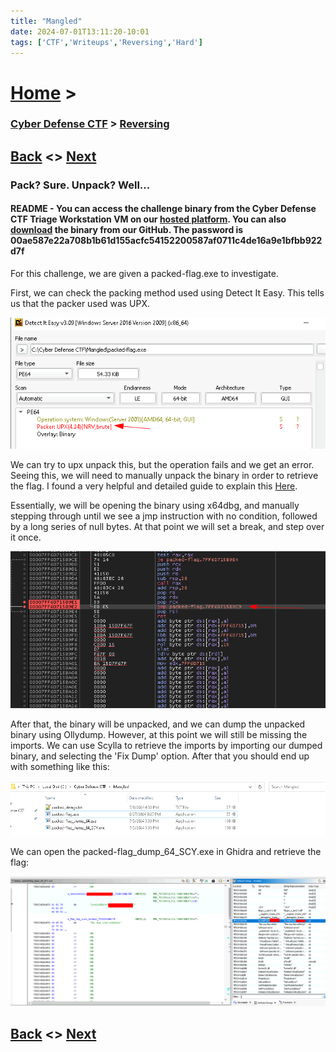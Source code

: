 ```yaml
---
title: "Mangled"
date: 2024-07-01T13:11:20-10:01
tags: ['CTF','Writeups','Reversing','Hard']
---
```



# [Home](https://jjolley91.github.io/blog/) >

###  [Cyber Defense CTF](https://jjolley91.github.io/blog/level_effect_cyber_defense_ctf_2024/) >  [Reversing](https://jjolley91.github.io/blog/level_effect_cyber_defense_ctf_2024/reversing/)

## [Back](https://jjolley91.github.io/blog/level_effect_cyber_defense_ctf_2024/reversing/rpms)  <> [Next](https://jjolley91.github.io/blog/level_effect_cyber_defense_ctf_2024/CTI/)

### Pack? Sure. Unpack? Well...

#### README - You can access the challenge binary from the Cyber Defense CTF Triage Workstation VM on our [hosted platform](https://training.leveleffect.com/courses/f4a9466f-edb0-42ff-bb0e-a95af2b05de5). You can also [download](https://github.com/Level-Effect/CyberDefenseCTF-Public/raw/main/Challenges/2024/Mangled/packed-flag.zip) the binary from our GitHub. The password is 00ae587e22a708b1b61d155acfc54152200587af0711c4de16a9e1bfbb922d7f

For this challenge, we are given a packed-flag.exe to investigate. 


First, we can check the packing method used using Detect It Easy. This tells us that the packer used was UPX.


![mangled_upx](https://github.com/jjolley91/blog/blob/main/static/le_ctf_24/mangled_upx.png?raw=true)

We can try to upx unpack this, but the operation fails and we get an error. Seeing this, we will need to manually unpack the binary in order to retrieve the flag. I found a very helpful and detailed guide to explain this [Here](https://kausrini.github.io/2021-06-20-unpacking-upx-manually/).

Essentially, we will be opening the binary using x64dbg, and manually stepping through until we see a jmp instruction with no condition, followed by a long series of null bytes. At that point we will set a break, and step over it once.

![mangled_jmp](https://github.com/jjolley91/blog/blob/main/static/le_ctf_24/mangled_jmp.png?raw=true)

After that, the binary will be unpacked, and we can dump the unpacked binary using Ollydump. However, at this point we will still be missing the imports. We can use Scylla to retrieve the imports by importing our dumped binary, and selecting the 'Fix Dump' option. After that you should end up with something like this:

![mangled_dumped](https://github.com/jjolley91/blog/blob/main/static/le_ctf_24/mangled_dumped.png?raw=true)

We can open the packed-flag_dump_64_SCY.exe in Ghidra and retrieve the flag:

![mangled_final](https://github.com/jjolley91/blog/blob/main/static/le_ctf_24/mangled_final.png?raw=true)


## [Back](https://jjolley91.github.io/blog/level_effect_cyber_defense_ctf_2024/reversing/rpms)  <> [Next](https://jjolley91.github.io/blog/level_effect_cyber_defense_ctf_2024/CTI/)
